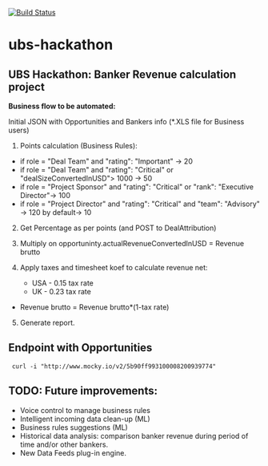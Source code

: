 [![Build Status](https://travis-ci.org/eduardomanrique/ubs-hackathon.svg?branch=master)](https://travis-ci.org/eduardomanrique/ubs-hackathon)
# ubs-hackathon
UBS Hackathon: Banker Revenue calculation project
--------------

**Business flow to be automated:**

Initial JSON with Opportunities and Bankers info (*.XLS file for Business users) 

1. Points calculation (Business Rules):  

- if role = "Deal Team" and  "rating": "Important" -> 20
- if role = "Deal Team" and  "rating": "Critical" or "dealSizeConvertedInUSD"> 1000 -> 50
- if role = "Project Sponsor" and  "rating": "Critical" or  "rank": "Executive Director"-> 100
- if role = "Project Director" and  "rating": "Critical" and  "team": "Advisory" -> 120
by default-> 10

2. Get Percentage as per points (and POST to DealAttribution)

3. Multiply on  opportuninty.actualRevenueConvertedInUSD = Revenue brutto

4. Apply taxes and timesheet koef to calculate revenue net: 
	- USA - 0.15 tax rate
	- UK - 0.23 tax rate
 
  - Revenue brutto = Revenue brutto*(1-tax rate)

5. Generate report.


## Endpoint with Opportunities
` curl -i "http://www.mocky.io/v2/5b90ff993100008200939774"`


## TODO: Future improvements:
 - Voice control to manage business rules
 - Intelligent incoming data clean-up (ML)
 - Business rules suggestions (ML)
 - Historical data analysis: comparison banker revenue during period of time and/or other bankers.
 - New Data Feeds plug-in engine.
